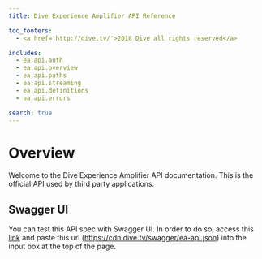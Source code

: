 ```yaml
---
title: Dive Experience Amplifier API Reference

toc_footers:
  - <a href='http://dive.tv/'>2018 Dive all rights reserved</a>

includes:
  - ea.api.auth
  - ea.api.overview
  - ea.api.paths
  - ea.api.streaming
  - ea.api.definitions
  - ea.api.errors

search: true
---
```


# Overview

Welcome to the Dive Experience Amplifier API documentation. This is the official API used by third party applications.

## Swagger UI

You can test this API spec with Swagger UI.
In order to do so, access this [link](http://petstore.swagger.io/) and paste this url (https://cdn.dive.tv/swagger/ea-api.json) into the input box at the top of the page.

